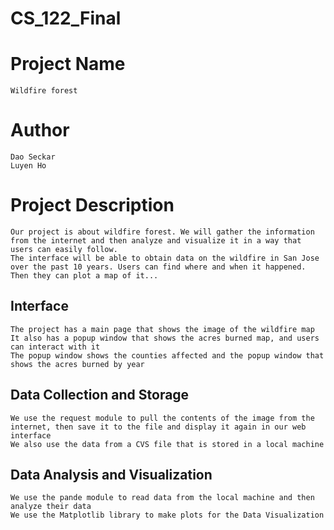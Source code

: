 # CS_122_Final

# Project Name

```
Wildfire forest

```

# Author

```
Dao Seckar
Luyen Ho
```

# Project Description

```
Our project is about wildfire forest. We will gather the information from the internet and then analyze and visualize it in a way that users can easily follow.
The interface will be able to obtain data on the wildfire in San Jose over the past 10 years. Users can find where and when it happened. Then they can plot a map of it...

```


## Interface

```
The project has a main page that shows the image of the wildfire map
It also has a popup window that shows the acres burned map, and users can interact with it
The popup window shows the counties affected and the popup window that shows the acres burned by year
```

## Data Collection and Storage
```
We use the request module to pull the contents of the image from the internet, then save it to the file and display it again in our web interface
We also use the data from a CVS file that is stored in a local machine
```

## Data Analysis and Visualization
```
We use the pande module to read data from the local machine and then analyze their data
We use the Matplotlib library to make plots for the Data Visualization 
```

